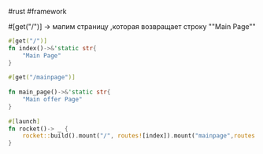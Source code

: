#rust #framework

#[get("/")] -> мапим страницу ,которая возвращает строку  ""Main Page""

```rust
#[get("/")]  
fn index()->&'static str{  
    "Main Page"  
}  
  
#[get("/mainpage")]  
  
fn main_page()->&'static str{  
    "Main offer Page"  
}  
  
#[launch]  
fn rocket()-> _ {  
    rocket::build().mount("/", routes![index]).mount("mainpage",routes![main_page])  
}
```
